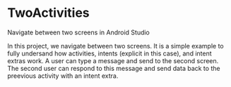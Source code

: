 # TwoActivities
Navigate between two screens in Android Studio

In this project, we navigate between two screens. It is a simple example to fully undersand how activities, intents (explicit in this case), and intent extras work. 
A user can type a message and send to the second screen. 
The second user can respond to this message and send data back to the preevious activity with an intent extra. 
